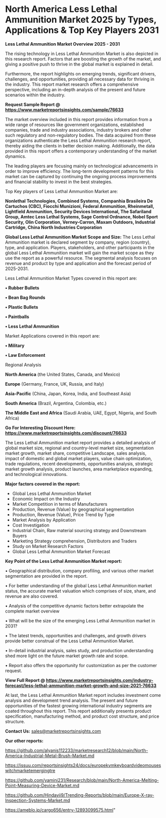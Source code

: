 # North America Less Lethal Ammunition Market 2025 by Types, Applications & Top Key Players 2031

<Strong> Less Lethal Ammunition Market Overview 2025 - 2031</strong>

The rising technology in Less Lethal Ammunition Market is also depicted in this research report. Factors that are boosting the growth of the market, and giving a positive push to thrive in the global market is explained in detail.

Furthermore, the report highlights on emerging trends, significant drivers, challenges, and opportunities, providing all necessary data for thriving in the industry. This report market research offers a comprehensive perspective, including an in-depth analysis of the present and future scenarios within the industry.

<strong>Request Sample Report @ <a href=https://www.marketreportsinsights.com/sample/76633>https://www.marketreportsinsights.com/sample/76633</a></strong>

The market overview included in this report provides information from a wide range of resources like government organizations, established companies, trade and industry associations, industry brokers and other such regulatory and non-regulatory bodies. The data acquired from these organizations authenticate the Less Lethal Ammunition research report, thereby aiding the clients in better decision making. Additionally, the data provided in this report offers a contemporary understanding of the market dynamics.

The leading players are focusing mainly on technological advancements in order to improve efficiency. The long-term development patterns for this market can be captured by continuing the ongoing process improvements and financial stability to invest in the best strategies.

Top Key players of Less Lethal Ammunition Market are:

<strong>Nonlethal Technologies, Combined Systems, Companhia Brasileira De Cartuchos (CBC), Fiocchi Munizioni, Federal Ammunition, Rheinmetall, Lightfield Ammunition, Security Devices International, The Safariland Group, Amtec Less Lethal Systems, Sage Control Ordnance, Nobel Sport Security, Olin Corporation, Verney-Carron, Maxam Outdoors, Industrial Cartridge, China North Industries Corporation</strong>

<strong><b>Global Less Lethal Ammunition Market Scope and Size:</b></strong>
The Less Lethal Ammunition market is declared segment by company, region (country), type, and application. Players, stakeholders, and other participants in the global Less Lethal Ammunition market will gain the market scope as they use the report as a powerful resource. The segmental analysis focuses on revenue and product by type and application and the forecast period of 2025-2031.

Less Lethal Ammunition Market Types covered in this report are:

<strong>• Rubber Bullets

• Bean Bag Rounds

• Plastic Bullets

• Paintballs

• Less Lethal Ammunition</strong>

Market Applications covered in this report are:

<strong>• Military

• Law Enforcement</strong> 

Regional Analysis

<strong>North America</strong> (the United States, Canada, and Mexico)

<strong>Europe</strong> (Germany, France, UK, Russia, and Italy)

<strong>Asia-Pacific</strong> (China, Japan, Korea, India, and Southeast Asia)

<strong>South America</strong> (Brazil, Argentina, Colombia, etc.)

<strong>The Middle East and Africa</strong> (Saudi Arabia, UAE, Egypt, Nigeria, and South Africa)

<strong>Go For Interesting Discount Here: <a href=https://www.marketreportsinsights.com/discount/76633>https://www.marketreportsinsights.com/discount/76633</a></strong>

The Less Lethal Ammunition market report provides a detailed analysis of global market size, regional and country-level market size, segmentation market growth, market share, competitive Landscape, sales analysis, impact of domestic and global market players, value chain optimization, trade regulations, recent developments, opportunities analysis, strategic market growth analysis, product launches, area marketplace expanding, and technological innovations.

<strong><b>Major factors covered in the report:</b></strong>
<ul>
  <li>Global Less Lethal Ammunition Market </li>
  <li>Economic Impact on the Industry</li>
  <li>Market Competition in terms of Manufacturers</li>
  <li>Production, Revenue (Value) by geographical segmentation</li>
  <li>Production, Revenue (Value), Price Trend by Type</li>
  <li>Market Analysis by Application</li>
  <li>Cost Investigation</li>
  <li>Industrial Chain, Raw material sourcing strategy and Downstream Buyers</li>
  <li>Marketing Strategy comprehension, Distributors and Traders</li>
  <li>Study on Market Research Factors</li>
  <li>Global Less Lethal Ammunition Market Forecast</li>
</ul>

<strong><b>Key Point of the Less Lethal Ammunition Market report:</b></strong>

• Geographical distribution, company profiling, and various other market segmentation are provided in the report.

• For better understanding of the global Less Lethal Ammunition market status, the accurate market valuation which comprises of size, share, and revenue are also covered.

• Analysis of the competitive dynamic factors better extrapolate the complete market overview

• What will be the size of the emerging Less Lethal Ammunition market in 2031?

• The latest trends, opportunities and challenges, and growth drivers provide better construal of the Less Lethal Ammunition Market.

• In-detail industrial analysis, sales study, and production understanding shed more light on the future market growth rate and scope.

• Report also offers the opportunity for customization as per the customer request.

<strong><b>View Full Report @ <a href=https://www.marketreportsinsights.com/industry-forecast/less-lethal-ammunition-market-growth-and-size-2021-76633>https://www.marketreportsinsights.com/industry-forecast/less-lethal-ammunition-market-growth-and-size-2021-76633</a></b></strong>


At last, the Less Lethal Ammunition Market report includes investment come analysis and development trend analysis. The present and future opportunities of the fastest growing international industry segments are coated throughout this report. This report additionally presents product specification, manufacturing method, and product cost structure, and price structure.

<strong>Contact Us:</strong>
sales@marketreportsinsights.com

<strong>Our other reports:</strong>

<a href=https://github.com/alyanis112233/marketresearch12/blob/main/North-America-Industrial-Metal-Brush-Market.md>https://github.com/alyanis112233/marketresearch12/blob/main/North-America-Industrial-Metal-Brush-Market.md</a>

<a href=https://issuu.com/reportsinsights24/docs/europekvmkeyboardvideomouseswitchmarketemergingtre>https://issuu.com/reportsinsights24/docs/europekvmkeyboardvideomouseswitchmarketemergingtre</a>

<a href=https://github.com/yamini231/Research/blob/main/North-America-Melting-Point-Measuring-Device-Market.md>https://github.com/yamini231/Research/blob/main/North-America-Melting-Point-Measuring-Device-Market.md</a>

<a href=https://github.com/Hindavii9/Trending-Reports/blob/main/Europe-X-ray-Inspection-Systems-Market.md>https://github.com/Hindavii9/Trending-Reports/blob/main/Europe-X-ray-Inspection-Systems-Market.md</a>

<a href=https://ameblo.jp/cargo656/entry-12893099575.html>https://ameblo.jp/cargo656/entry-12893099575.html</a>"
